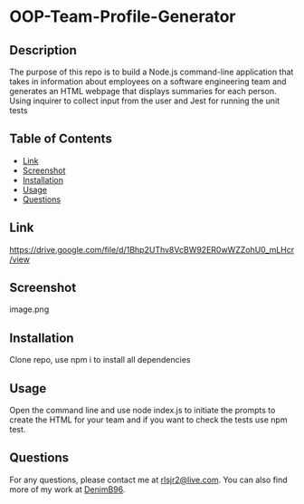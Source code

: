 # OOP-Team-Profile-Generator

## Description

The purpose of this repo is to build a Node.js command-line application that takes in information about employees on a software engineering team and generates an HTML webpage that displays summaries for each person. Using inquirer to collect input from the user and Jest for running the unit tests

## Table of Contents

- [Link](#Link)
- [Screenshot](#Screenshot)
- [Installation](#installation)
- [Usage](#usage)
- [Questions](#questions)

## Link

https://drive.google.com/file/d/1Bhp2UThv8VcBW92ER0wWZZohU0_mLHcr/view

## Screenshot

image.png

## Installation

Clone repo, use npm i to install all dependencies

## Usage

Open the command line and use node index.js to initiate the prompts to create the HTML for your team and if you want to check the tests use npm test.

## Questions

For any questions, please contact me at rlsjr2@live.com. You can also find more of my work at [DenimB96](https://github.com/DenimB96/).
